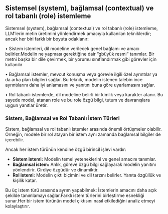 ## Sistemsel (system), bağlamsal (contextual) ve rol tabanlı (role) istemleme

Sistemsel (system), bağlamsal (contextual) ve rol tabanlı (role) istemleme, LLM’lerin metin üretimini yönlendirmek amacıyla kullanılan tekniklerdir; ancak her biri farklı bir boyuta odaklanır:

• Sistem istemleri, dil modeline verilecek genel bağlamı ve amacı belirler.Modelin ne yapması gerektiğine dair “gbüyük resmi” tanımlar. Bir metni başka bir dile çevirmek, bir yorumu sınıflandırmak gibi görevler için kullanılır

• Bağlamsal istemler, mevcut konuşma veya görevle ilgili özel ayrıntılar ya da arka plan bilgileri sağlar. Bu teknik, modelin istenen talebin ince ayrıntılarını daha iyi anlamasını ve yanıtını buna göre uyarlamasını sağlar.

• Rol tabanlı istemlerde, dil modeline belirli bir kimlik veya karakter atanır. Bu sayede model, atanan role ve bu role özgü bilgi, tutum ve davranışlara uygun yanıtlar üretir.

### Sistem, Bağlamsal ve Rol Tabanlı İstem Türleri

Sistem, bağlamsal ve rol tabanlı istemler arasında önemli örtüşmeler olabilir.  
Örneğin, modele bir rol atayan bir istem aynı zamanda bağlamsal bilgiler de içerebilir.

Ancak her istem türünün kendine özgü birincil işlevi vardır:

- **Sistem istemi:** Modelin temel yeteneklerini ve genel amacını tanımlar.
- **Bağlamsal istem:** Anlık, göreve özgü bilgi sağlayarak modelin yanıtını yönlendirir. Girdiye özgüdür ve dinamiktir.
- **Rol istemi:** Modelin çıktı biçimini ve dil tarzını belirler. Yanıta özgüllük ve kişilik katar.

Bu üç istem türü arasında ayrım yapabilmek: İstemlerin amacını daha açık şekilde tanımlamayı sağlar.Farklı istem türlerini birleştirme esnekliği sunar.Her bir istem türünün model çıktısını nasıl etkilediğini analiz etmeyi kolaylaştırır.
